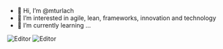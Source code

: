 - 👋 Hi, I’m @mturlach
- 👀 I’m interested in agile, lean, frameworks, innovation and technology
- 🌱 I’m currently learning ...

![Editor](https://img.shields.io/badge/editor-vscode-blue) ![Editor](https://img.shields.io/badge/editor-neovim-blue)


<!---
mturlach/mturlach is a ✨ special ✨ repository because its `README.md` (this file) appears on your GitHub profile.
You can click the Preview link to take a look at your changes.
--->
